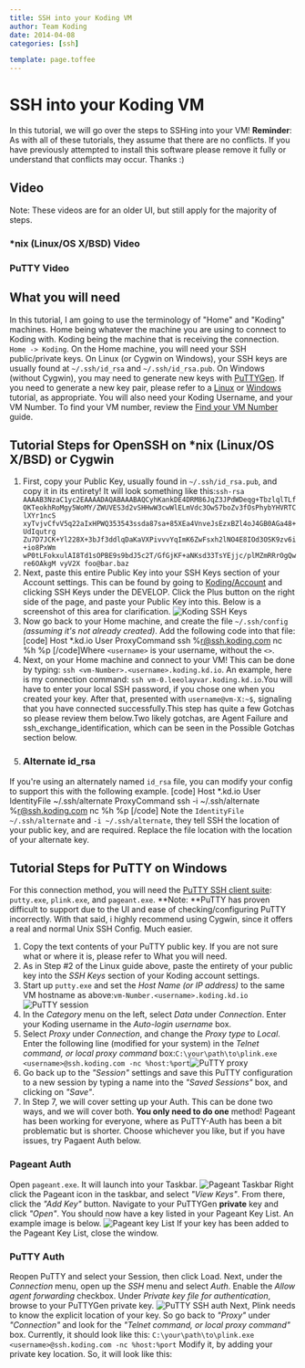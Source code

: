 ```yaml
---
title: SSH into your Koding VM
author: Team Koding
date: 2014-04-08
categories: [ssh]

template: page.toffee
---
```


# SSH into your Koding VM

In this tutorial, we will go over the steps to SSHing into your VM! **Reminder**: As with all of these tutorials, they assume that there are no conflicts. If you have previously attempted to install this software please remove it fully or understand that conflicts may occur. Thanks :) 

## Video

Note: These videos are for an older UI, but still apply for the majority of steps. 

### *nix (Linux/OS X/BSD) Video

### PuTTY Video

## What you will need

In this tutorial, I am going to use the terminology of "Home" and "Koding" machines. Home being whatever the machine you are using to connect to Koding with. Koding being the machine that is receiving the connection. `Home -> Koding`. On the Home machine, you will need your SSH public/private keys. On Linux (or Cygwin on Windows), your SSH keys are usually found at `~/.ssh/id_rsa` and `~/.ssh/id_rsa.pub`. On Windows (without Cygwin), you may need to generate new keys with [PuTTYGen](http://www.chiark.greenend.org.uk/~sgtatham/putty/download.html). If you need to generate a new key pair, please refer to a [Linux](https://help.github.com/articles/generating-ssh-keys) or [Windows](http://katsande.com/using-puttygen-to-generate-ssh-private-public-keys) tutorial, as appropriate. You will also need your Koding Username, and your VM Number. To find your VM number, review the [Find your VM Number](/docs/guides/find-your-vm-number/) guide. 

## Tutorial Steps for OpenSSH on *nix (Linux/OS X/BSD) or Cygwin

  1. First, copy your Public Key, usually found in `~/.ssh/id_rsa.pub`, and copy it in its entirety! It will look something like this:`ssh-rsa AAAAB3NzaC1yc2EAAAADAQABAAABAQCyhKankDE4DRM86JqZ3JPdWDeqg+TbzlqlTLf OKTeokhRoMgy5WoMY/ZWUVES3d2vSHHwW3cwWlELmVdc3Ow57boZv3fOsPhybYHVRTClXYr1ncS xyTvjvCfvV5q22aIxHPWQ353543ssda87sa+85XEa4VnveJsEzxBZl4oJ4GB0AGa48+UdIqutrg Zu7D7JCK+Yl228X+3bJf3ddlqDaKaVXPivvvYqImK6ZwFsxh2lNO4E8IOd3OSK9zv6i+io8PxWm wP0tLFokxulAI8Td1sOPBE9s9bdJ5c2T/GfGjKF+aNKsd33TsYEjjc/plMZmRRrOgQwre6OAkgM vyV2X foo@bar.baz`
  2. Next, paste this entire Public Key into your SSH Keys section of your Account settings. This can be found by going to [Koding/Account](https://koding.com/Account) and clicking SSH Keys under the DEVELOP. Click the Plus button on the right side of the page, and paste your Public Key into this. Below is a screenshot of this area for clarification. ![Koding SSH Keys](/wp-content/uploads/sshkeys.png)
  3. Now go back to your Home machine, and create the file `~/.ssh/config` _(assuming it's not already created)_. Add the following code into that file:[code] Host *.kd.io User <username> ProxyCommand ssh %r@ssh.koding.com nc %h %p [/code]Where `<username>` is your username, without the `<>`.
  4. Next, on your Home machine and connect to your VM! This can be done by typing: `ssh <vm-Number>.<username>.koding.kd.io`. An example, here is my connection command: `ssh vm-0.leeolayvar.koding.kd.io`.You will have to enter your local SSH password, if you chose one when you created your key. After that, presented with `username@vm-X:~$`, signaling that you have connected successfully.This step has quite a few Gotchas so please review them below.Two likely gotchas, are Agent Failure and ssh_exchange_identification, which can be seen in the Possible Gotchas section below.
  5. ### Alternate id_rsa

If you're using an alternately named `id_rsa` file, you can modify your config to support this with the following example. [code] Host *.kd.io User <username> IdentityFile ~/.ssh/alternate ProxyCommand ssh -i ~/.ssh/alternate %r@ssh.koding.com nc %h %p [/code] Note the `IdentityFile ~/.ssh/alternate` and `-i ~/.ssh/alternate`, they tell SSH the location of your public key, and are required. Replace the file location with the location of your alternate key.

## Tutorial Steps for PuTTY on Windows

For this connection method, you will need the [PuTTY SSH client suite](http://www.chiark.greenend.org.uk/~sgtatham/putty/): `putty.exe`, `plink.exe`, and `pageant.exe`. **Note: **PuTTY has proven difficult to support due to the UI and ease of checking/configuring PuTTY incorrectly. With that said, i highly recommend using Cygwin, since it offers a real and normal Unix SSH Config. Much easier. 

  1. Copy the text contents of your PuTTY public key. If you are not sure what or where it is, please refer to What you will need.
  2. As in Step #2 of the Linux guide above, paste the entirety of your public key into the _SSH Keys_ section of your Koding account settings.
  3. Start up `putty.exe` and set the _Host Name (or IP address)_ to the same VM hostname as above:`vm-Number.<username>.koding.kd.io`![PuTTY session](/wp-content/uploads/puttysession.png)
  4. In the _Category_ menu on the left, select _Data_ under _Connection_. Enter your Koding username in the _Auto-login username_ box.
  5. Select _Proxy_ under _Connection_, and change the _Proxy type_ to _Local_. Enter the following line (modified for your system) in the _Telnet command, or local proxy command_ box:`C:\your\path\to\plink.exe <username>@ssh.koding.com -nc %host:%port`![PuTTY proxy](/wp-content/uploads/puttyproxy.png)
  6. Go back up to the _"Session"_ settings and save this PuTTY configuration to a new session by typing a name into the _"Saved Sessions"_ box, and clicking on _"Save"_.
  7. In Step 7, we will cover setting up your Auth. This can be done two ways, and we will cover both. **You only need to do one** method! Pageant has been working for everyone, where as PuTTY-Auth has been a bit problematic but is shorter. Choose whichever you like, but if you have issues, try Pagaent Auth below. 

### Pageant Auth

Open `pageant.exe`. It will launch into your Taskbar. ![Pageant Taskbar](/wp-content/uploads/pageanttaskbar.png) Right click the Pageant icon in the taskbar, and select _"View Keys"_. From there, click the _"Add Key"_ button. Navigate to your PuTTYGen **private** key and click _"Open"_. You should now have a key listed in your Pageant Key List. An example image is below. ![Pageant key List](http://learn.koding.com/wp-content/uploads/pageantkeylist.png) If your key has been added to the Pageant Key List, close the window. 

### PuTTY Auth

Reopen PuTTY and select your Session, then click Load. Next, under the _Connection_ menu, open up the _SSH_ menu and select _Auth_. Enable the _Allow agent forwarding_ checkbox. Under _Private key file for authentication_, browse to your PuTTYGen private key. ![PuTTY SSH auth](/wp-content/uploads/puttyauth.png) Next, Plink needs to know the explicit location of your key. So go back to _"Proxy"_ under _"Connection"_ and look for the _"Telnet command, or local proxy command"_ box. Currently, it should look like this: `C:\your\path\to\plink.exe <username>@ssh.koding.com -nc %host:%port` Modify it, by adding your private key location. So, it will look like this:
